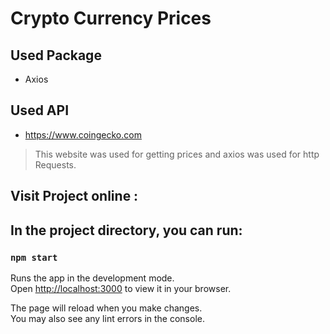 # Crypto Currency Prices


## Used Package
- Axios

## Used API
- https://www.coingecko.com
> This website was used for getting prices and axios was used for http Requests.

## Visit Project online :


## In the project directory, you can run:

### `npm start`

Runs the app in the development mode.\
Open [http://localhost:3000](http://localhost:3000) to view it in your browser.

The page will reload when you make changes.\
You may also see any lint errors in the console.

